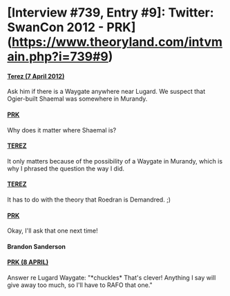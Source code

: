 # [Interview #739, Entry #9]: Twitter: SwanCon 2012 - PRK](https://www.theoryland.com/intvmain.php?i=739#9)

#### [Terez (7 April 2012)](https://twitter.com/Terez27/status/188591273840615426)

Ask him if there is a Waygate anywhere near Lugard. We suspect that Ogier-built Shaemal was somewhere in Murandy.

#### [PRK](https://twitter.com/prkaye/status/188595628635459586)

Why does it matter where Shaemal is?

#### [TEREZ](https://twitter.com/Terez27/status/188596257328074752)

It only matters because of the possibility of a Waygate in Murandy, which is why I phrased the question the way I did.

#### [TEREZ](https://twitter.com/Terez27/status/188596311560429568)

It has to do with the theory that Roedran is Demandred. ;)

#### [PRK](https://twitter.com/prkaye/status/188596585523970048)

Okay, I'll ask that one next time!

#### Brandon Sanderson

#### [PRK (8 APRIL)](https://twitter.com/prkaye/status/188894886936838144)

Answer re Lugard Waygate: "\*chuckles\* That's clever! Anything I say will give away too much, so I'll have to RAFO that one."

